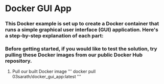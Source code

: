 # Docker GUI App 

### This Docker example is set up to create a Docker container that runs a simple graphical user interface (GUI) application. Here's a step-by-step explanation of each part:

### Before getting started, if you would like to test the solution, try pulling these Docker images from our public Docker Hub repository.

1. Pull our built Docker image
'''
docker pull 03sarath/docker_gui_app:latest
'''
